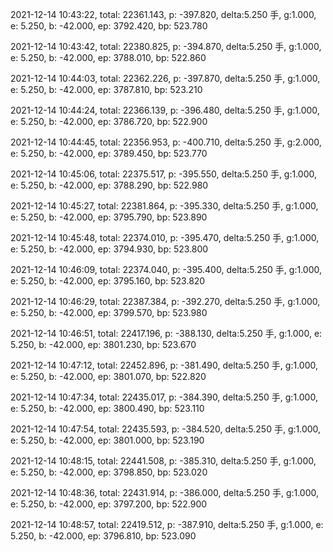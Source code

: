 2021-12-14 10:43:22, total: 22361.143, p: -397.820, delta:5.250 手, g:1.000, e: 5.250, b: -42.000, ep: 3792.420, bp: 523.780

2021-12-14 10:43:42, total: 22380.825, p: -394.870, delta:5.250 手, g:1.000, e: 5.250, b: -42.000, ep: 3788.010, bp: 522.860

2021-12-14 10:44:03, total: 22362.226, p: -397.870, delta:5.250 手, g:1.000, e: 5.250, b: -42.000, ep: 3787.810, bp: 523.210

2021-12-14 10:44:24, total: 22366.139, p: -396.480, delta:5.250 手, g:1.000, e: 5.250, b: -42.000, ep: 3786.720, bp: 522.900

2021-12-14 10:44:45, total: 22356.953, p: -400.710, delta:5.250 手, g:2.000, e: 5.250, b: -42.000, ep: 3789.450, bp: 523.770

2021-12-14 10:45:06, total: 22375.517, p: -395.550, delta:5.250 手, g:1.000, e: 5.250, b: -42.000, ep: 3788.290, bp: 522.980

2021-12-14 10:45:27, total: 22381.864, p: -395.330, delta:5.250 手, g:1.000, e: 5.250, b: -42.000, ep: 3795.790, bp: 523.890

2021-12-14 10:45:48, total: 22374.010, p: -395.470, delta:5.250 手, g:1.000, e: 5.250, b: -42.000, ep: 3794.930, bp: 523.800

2021-12-14 10:46:09, total: 22374.040, p: -395.400, delta:5.250 手, g:1.000, e: 5.250, b: -42.000, ep: 3795.160, bp: 523.820

2021-12-14 10:46:29, total: 22387.384, p: -392.270, delta:5.250 手, g:1.000, e: 5.250, b: -42.000, ep: 3799.570, bp: 523.980

2021-12-14 10:46:51, total: 22417.196, p: -388.130, delta:5.250 手, g:1.000, e: 5.250, b: -42.000, ep: 3801.230, bp: 523.670

2021-12-14 10:47:12, total: 22452.896, p: -381.490, delta:5.250 手, g:1.000, e: 5.250, b: -42.000, ep: 3801.070, bp: 522.820

2021-12-14 10:47:34, total: 22435.017, p: -384.390, delta:5.250 手, g:1.000, e: 5.250, b: -42.000, ep: 3800.490, bp: 523.110

2021-12-14 10:47:54, total: 22435.593, p: -384.520, delta:5.250 手, g:1.000, e: 5.250, b: -42.000, ep: 3801.000, bp: 523.190

2021-12-14 10:48:15, total: 22441.508, p: -385.310, delta:5.250 手, g:1.000, e: 5.250, b: -42.000, ep: 3798.850, bp: 523.020

2021-12-14 10:48:36, total: 22431.914, p: -386.000, delta:5.250 手, g:1.000, e: 5.250, b: -42.000, ep: 3797.200, bp: 522.900

2021-12-14 10:48:57, total: 22419.512, p: -387.910, delta:5.250 手, g:1.000, e: 5.250, b: -42.000, ep: 3796.810, bp: 523.090